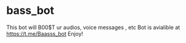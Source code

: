 # bass_bot
This bot will B00$T ur audios, voice messages , etc
Bot is avialible at https://t.me/Baasss_bot
Enjoy!
